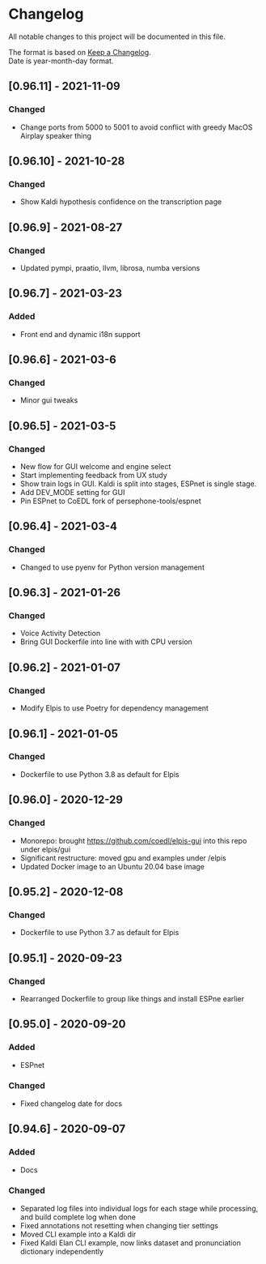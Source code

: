 # Changelog
All notable changes to this project will be documented in this file.

The format is based on [Keep a Changelog](https://keepachangelog.com/en/1.0.0/).  
Date is year-month-day format.

## [0.96.11] - 2021-11-09
### Changed
- Change ports from 5000 to 5001 to avoid conflict with greedy MacOS Airplay speaker thing 

## [0.96.10] - 2021-10-28
### Changed
- Show Kaldi hypothesis confidence on the transcription page 

## [0.96.9] - 2021-08-27
### Changed
- Updated pympi, praatio, llvm, librosa, numba versions

## [0.96.7] - 2021-03-23
### Added
- Front end and dynamic i18n support

## [0.96.6] - 2021-03-6
### Changed
- Minor gui tweaks

## [0.96.5] - 2021-03-5
### Changed
- New flow for GUI welcome and engine select
- Start implementing feedback from UX study
- Show train logs in GUI. Kaldi is split into stages, ESPnet is single stage.
- Add DEV_MODE setting for GUI
- Pin ESPnet to CoEDL fork of persephone-tools/espnet

## [0.96.4] - 2021-03-4
### Changed
- Changed to use pyenv for Python version management

## [0.96.3] - 2021-01-26
### Changed
- Voice Activity Detection
- Bring GUI Dockerfile into line with with CPU version

## [0.96.2] - 2021-01-07
### Changed
- Modify Elpis to use Poetry for dependency management

## [0.96.1] - 2021-01-05
### Changed
- Dockerfile to use Python 3.8 as default for Elpis

## [0.96.0] - 2020-12-29
### Changed
- Monorepo: brought https://github.com/coedl/elpis-gui into this repo under elpis/gui
- Significant restructure: moved gpu and examples under /elpis
- Updated Docker image to an Ubuntu 20.04 base image

## [0.95.2] - 2020-12-08
### Changed
- Dockerfile to use Python 3.7 as default for Elpis


## [0.95.1] - 2020-09-23
### Changed
- Rearranged Dockerfile to group like things and install ESPne earlier


## [0.95.0] - 2020-09-20
### Added
- ESPnet

### Changed
- Fixed changelog date for docs


## [0.94.6] - 2020-09-07
### Added
- Docs

### Changed
- Separated log files into individual logs for each stage while processing, and build complete log when done
- Fixed annotations not resetting when changing tier settings
- Moved CLI example into a Kaldi dir
- Fixed Kaldi Elan CLI example, now links dataset and pronunciation dictionary independently

